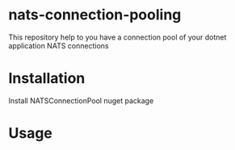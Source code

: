 # nats-connection-pooling
This repository help to you have a connection pool of your dotnet application NATS connections

# Installation
Install NATSConnectionPool nuget package

# Usage
